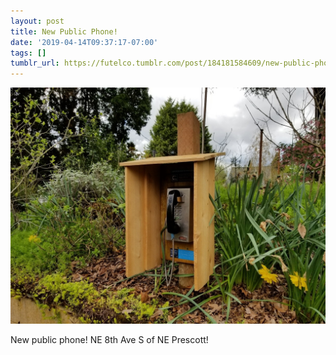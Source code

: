 ```yaml
---
layout: post
title: New Public Phone!
date: '2019-04-14T09:37:17-07:00'
tags: []
tumblr_url: https://futelco.tumblr.com/post/184181584609/new-public-phone-ne-8th-ave-s-of-ne-prescott
---
```

 ![](/images/blog/tumblr_ppym65rJbr1th5ccio1_1280.jpg)  

New public phone! NE 8th Ave S of NE Prescott!

